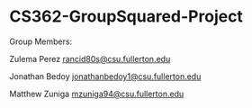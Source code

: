 # CS362-GroupSquared-Project

Group Members:

Zulema Perez rancid80s@csu.fullerton.edu

Jonathan Bedoy jonathanbedoy1@csu.fullerton.edu

Matthew Zuniga mzuniga94@csu.fullerton.edu
